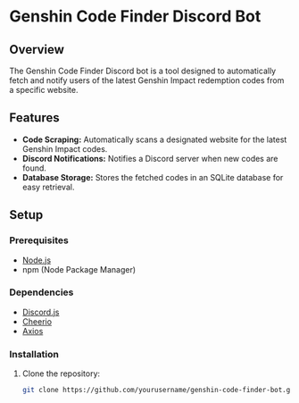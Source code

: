 # Genshin Code Finder Discord Bot

## Overview

The Genshin Code Finder Discord bot is a tool designed to automatically fetch and notify users of the latest Genshin Impact redemption codes from a specific website.

## Features

- **Code Scraping:** Automatically scans a designated website for the latest Genshin Impact codes.
- **Discord Notifications:** Notifies a Discord server when new codes are found.
- **Database Storage:** Stores the fetched codes in an SQLite database for easy retrieval.

## Setup

### Prerequisites

- [Node.js](https://nodejs.org/)
- npm (Node Package Manager)

### Dependencies


- [Discord.js](https://discord.js.org/)
- [Cheerio](https://cheerio.js.org/)
- [Axios](https://axios-http.com/)

### Installation

1. Clone the repository:

   ```bash
   git clone https://github.com/yourusername/genshin-code-finder-bot.git
